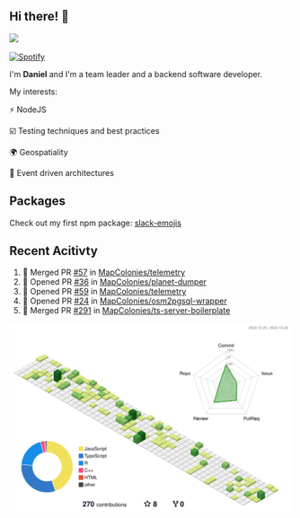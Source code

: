 ## Hi there! 👋

<p>
  <img src="https://github-readme-stats.vercel.app/api?username=syncush&theme=tokyonight">
</p>

[![Spotify](https://novatorem-rust.vercel.app/api/spotify)](https://open.spotify.com/user/syncush)

I'm **Daniel** and I'm a team leader and a backend software developer.

My interests:

⚡ NodeJS

☑️ Testing techniques and best practices

🌍 Geospatiality

🧠 Event driven architectures

## Packages
Check out my first npm package: [slack-emojis](https://www.npmjs.com/package/slack-emojis)

## Recent Acitivty
<!--START_SECTION:activity-->
1. 🎉 Merged PR [#57](https://github.com/MapColonies/telemetry/pull/57) in [MapColonies/telemetry](https://github.com/MapColonies/telemetry)
2. 💪 Opened PR [#36](https://github.com/MapColonies/planet-dumper/pull/36) in [MapColonies/planet-dumper](https://github.com/MapColonies/planet-dumper)
3. 💪 Opened PR [#59](https://github.com/MapColonies/telemetry/pull/59) in [MapColonies/telemetry](https://github.com/MapColonies/telemetry)
4. 💪 Opened PR [#24](https://github.com/MapColonies/osm2pgsql-wrapper/pull/24) in [MapColonies/osm2pgsql-wrapper](https://github.com/MapColonies/osm2pgsql-wrapper)
5. 🎉 Merged PR [#291](https://github.com/MapColonies/ts-server-boilerplate/pull/291) in [MapColonies/ts-server-boilerplate](https://github.com/MapColonies/ts-server-boilerplate)
<!--END_SECTION:activity-->

![contrib](./profile-3d-contrib/profile-green-animate.svg)
